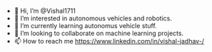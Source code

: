 - 👋 Hi, I’m @Vishal1711
- 👀 I’m interested in autonomous vehicles and robotics.
- 🌱 I’m currently learning autonomus vehicle stuff.
- 💞️ I’m looking to collaborate on machine learning projects.
- 📫 How to reach me https://www.linkedin.com/in/vishal-jadhav-/

<!---
Vishal1711/Vishal1711 is a ✨ special ✨ repository because its `README.md` (this file) appears on your GitHub profile.
You can click the Preview link to take a look at your changes.
--->
